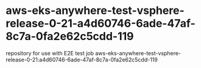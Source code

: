 # aws-eks-anywhere-test-vsphere-release-0-21-a4d60746-6ade-47af-8c7a-0fa2e62c5cdd-119
repository for use with E2E test job aws-eks-anywhere-test-vsphere-release-0-21:a4d60746-6ade-47af-8c7a-0fa2e62c5cdd-119
